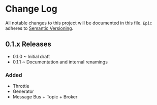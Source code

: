 # Change Log
All notable changes to this project will be documented in this file.
`Epic` adheres to [Semantic Versioning](https://semver.org/).

## 0.1.x Releases
- 0.1.0 ~ Initial draft
- 0.1.1 ~ Documentation and internal renamings
### Added
- Throttle
- Generator
- Message Bus + Topic + Broker